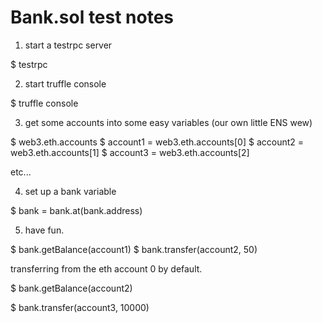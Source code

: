 # Bank.sol test notes

1. start a testrpc server

$ testrpc

2. start truffle console

$ truffle console

3. get some accounts into some easy variables (our own little ENS wew)

$ web3.eth.accounts
$ account1 = web3.eth.accounts[0]
$ account2 = web3.eth.accounts[1]
$ account3 = web3.eth.accounts[2]

etc...

4. set up a bank variable

$ bank = bank.at(bank.address)

5. have fun.

$ bank.getBalance(account1)
$ bank.transfer(account2, 50)

transferring from the eth account 0 by default.

$ bank.getBalance(account2)

$ bank.transfer(account3, 10000)
